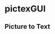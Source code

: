 # pictexGUI
## Picture to Text
> [Download]: https://github.com/BX293APEN/pictexGUI/raw/main/pictexGUI.exe
